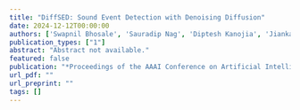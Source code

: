 ```yaml
---
title: "DiffSED: Sound Event Detection with Denoising Diffusion"
date: 2024-12-12T00:00:00
authors: ['Swapnil Bhosale', 'Sauradip Nag', 'Diptesh Kanojia', 'Jiankang Deng', 'Xiatian Zhu']
publication_types: ["1"]
abstract: "Abstract not available."
featured: false
publication: "*Proceedings of the AAAI Conference on Artificial Intelligence*"
url_pdf: ""
url_preprint: ""
tags: []
---
```

